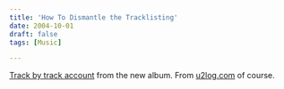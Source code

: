 ```yaml
---
title: 'How To Dismantle the Tracklisting'
date: 2004-10-01
draft: false
tags: [Music]

---
```


[Track by track account](http://u2log.com/archive/qmagtrackxtrack.jpg) from the new album. From [u2log.com](http://www.u2log.com) of course.